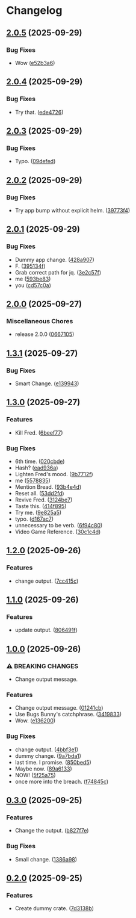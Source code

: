 # Changelog

## [2.0.5](https://github.com/alisamji-ybor/dummy/compare/hello-world-v2.0.4...hello-world-v2.0.5) (2025-09-29)


### Bug Fixes

* Wow ([e52b3a6](https://github.com/alisamji-ybor/dummy/commit/e52b3a60f8a00576c6ae9d79f444b3b7d554c969))

## [2.0.4](https://github.com/alisamji-ybor/dummy/compare/hello-world-v2.0.3...hello-world-v2.0.4) (2025-09-29)


### Bug Fixes

* Try that. ([ede4726](https://github.com/alisamji-ybor/dummy/commit/ede472666ae0df225c0d7641e8d53dffc9f1b924))

## [2.0.3](https://github.com/alisamji-ybor/dummy/compare/hello-world-v2.0.2...hello-world-v2.0.3) (2025-09-29)


### Bug Fixes

* Typo. ([09defed](https://github.com/alisamji-ybor/dummy/commit/09defed88f9dee157c2c136868fe0a809defafa9))

## [2.0.2](https://github.com/alisamji-ybor/dummy/compare/hello-world-v2.0.1...hello-world-v2.0.2) (2025-09-29)


### Bug Fixes

* Try app bump without explicit helm. ([39773f4](https://github.com/alisamji-ybor/dummy/commit/39773f4b4e07f666782412779bc69c109b99b8e6))

## [2.0.1](https://github.com/alisamji-ybor/dummy/compare/hello-world-v2.0.0...hello-world-v2.0.1) (2025-09-29)


### Bug Fixes

* Dummy app change. ([428a907](https://github.com/alisamji-ybor/dummy/commit/428a9076bd698bfeab76c7a64648cc92f44580a9))
* F. ([395134f](https://github.com/alisamji-ybor/dummy/commit/395134f9f3d6ebea7a04efd55cb148c66ea6ccb3))
* Grab correct path for jq. ([3e2c57f](https://github.com/alisamji-ybor/dummy/commit/3e2c57f1cd8f40684117786ed335e36fe1b95f54))
* me ([593be83](https://github.com/alisamji-ybor/dummy/commit/593be83613071239dbb5585a2c87117fc596affb))
* you ([cd57c0a](https://github.com/alisamji-ybor/dummy/commit/cd57c0a80a98a029bec1093f7ca47279b617a719))

## [2.0.0](https://github.com/alisamji-ybor/dummy/compare/hello-world-v1.3.1...hello-world-v2.0.0) (2025-09-27)


### Miscellaneous Chores

* release 2.0.0 ([0667105](https://github.com/alisamji-ybor/dummy/commit/06671053408f8f24657372482ff61fb360b99aa2))

## [1.3.1](https://github.com/alisamji-ybor/dummy/compare/hello-world-v1.3.0...hello-world-v1.3.1) (2025-09-27)


### Bug Fixes

* Smart Change. ([e139943](https://github.com/alisamji-ybor/dummy/commit/e139943d16a5689fe25803cff004f2309a98ad99))

## [1.3.0](https://github.com/alisamji-ybor/dummy/compare/hello-world-v1.2.0...hello-world-v1.3.0) (2025-09-27)


### Features

* Kill Fred. ([6beef77](https://github.com/alisamji-ybor/dummy/commit/6beef77b8716f5a6c62fd21325a6bcfee0eacbd5))


### Bug Fixes

* 6th time. ([020cbde](https://github.com/alisamji-ybor/dummy/commit/020cbde9424c324ee9554282b51b3c896dbc3415))
* Hash? ([ead936a](https://github.com/alisamji-ybor/dummy/commit/ead936a2a12478d34696183e4f5ba182d2eb2dbb))
* Lighten Fred's mood. ([9b7712f](https://github.com/alisamji-ybor/dummy/commit/9b7712f62a6e6b20013af8be7ba603770e0c24a5))
* me ([5578835](https://github.com/alisamji-ybor/dummy/commit/5578835623f1e23098d05a268ad29ef3a0411dfe))
* Mention Bread. ([93b4e4d](https://github.com/alisamji-ybor/dummy/commit/93b4e4de2ce27778b03bb5c6b08d224eb34794de))
* Reset all. ([53dd2fd](https://github.com/alisamji-ybor/dummy/commit/53dd2fd211c21c6047291fcf54cdda4568342467))
* Revive Fred. ([3124be7](https://github.com/alisamji-ybor/dummy/commit/3124be7dc18f66919e9338d84b7f7c55a7659b38))
* Taste this. ([414f895](https://github.com/alisamji-ybor/dummy/commit/414f89525a77dbb4c5b7f049e844487ce947ffc7))
* Try me. ([9e825a5](https://github.com/alisamji-ybor/dummy/commit/9e825a5695f8c0d32e97129dcdd608921b9dee11))
* typo. ([d167ac7](https://github.com/alisamji-ybor/dummy/commit/d167ac7c0106763fe9e2ba27106b433b694afa0a))
* unnecessary to be verb. ([6f94c80](https://github.com/alisamji-ybor/dummy/commit/6f94c80f62e84205788f102d40701ea669fd1c0f))
* Video Game Reference. ([30c1c4d](https://github.com/alisamji-ybor/dummy/commit/30c1c4d920ef9d2d8e0854f35ecbad85d31a2269))

## [1.2.0](https://github.com/alisamji-ybor/dummy/compare/hello-world-v1.1.0...hello-world-v1.2.0) (2025-09-26)


### Features

* change output. ([7cc415c](https://github.com/alisamji-ybor/dummy/commit/7cc415c91a492907c4bc86063db69cc9fc532876))

## [1.1.0](https://github.com/alisamji-ybor/dummy/compare/hello-world-v1.0.0...hello-world-v1.1.0) (2025-09-26)


### Features

* update output. ([806491f](https://github.com/alisamji-ybor/dummy/commit/806491fb43bceb0e30650bd0d16ff3bc084fd155))

## [1.0.0](https://github.com/alisamji-ybor/dummy/compare/hello-world-v0.3.0...hello-world-v1.0.0) (2025-09-26)


### ⚠ BREAKING CHANGES

* Change output message.

### Features

* Change output message. ([01241cb](https://github.com/alisamji-ybor/dummy/commit/01241cbf375fd204488eb3577153bdecd9f64a92))
* Use Bugs Bunny's catchphrase. ([3419833](https://github.com/alisamji-ybor/dummy/commit/34198336648d4a3171ede1b1aa829c2a18eb26e3))
* Wow. ([e136200](https://github.com/alisamji-ybor/dummy/commit/e136200e01f9efcb679cdb60cb294f3032618450))


### Bug Fixes

* change output. ([4bbf3e1](https://github.com/alisamji-ybor/dummy/commit/4bbf3e1f4d7e177405fd1d51fdee76886f8b8a8d))
* dummy change. ([9a7bda1](https://github.com/alisamji-ybor/dummy/commit/9a7bda18cf780dedc6f59e26f61169ff1fd1fe44))
* last time. I promise. ([850bed5](https://github.com/alisamji-ybor/dummy/commit/850bed54b3d6ec2578a9aeb62b79cff80963f6be))
* Maybe now. ([89a6133](https://github.com/alisamji-ybor/dummy/commit/89a6133a0d5dade81d13d4aaab341b480d747590))
* NOW! ([5f25a75](https://github.com/alisamji-ybor/dummy/commit/5f25a758150c24b0aae5db1841c84c1c5dbeb099))
* once more into the breach. ([f74845c](https://github.com/alisamji-ybor/dummy/commit/f74845ccdc3349183ede68eb34ff867356fbd2ed))

## [0.3.0](https://github.com/alisamji-ybor/dummy/compare/hello-world-v0.2.0...hello-world-v0.3.0) (2025-09-25)


### Features

* Change the output. ([b827f7e](https://github.com/alisamji-ybor/dummy/commit/b827f7efb61b8e6e619f77ab4f6157d2edf82c7d))


### Bug Fixes

* Small change. ([1386a98](https://github.com/alisamji-ybor/dummy/commit/1386a98b45b51f9ef0563558f72d3999d73c8ee2))

## [0.2.0](https://github.com/alisamji-ybor/dummy/compare/hello-world-v0.1.0...hello-world-v0.2.0) (2025-09-25)


### Features

* Create dummy crate. ([7d3138b](https://github.com/alisamji-ybor/dummy/commit/7d3138baf1f9b06d48cd388ce7965bf6a4f45e72))

